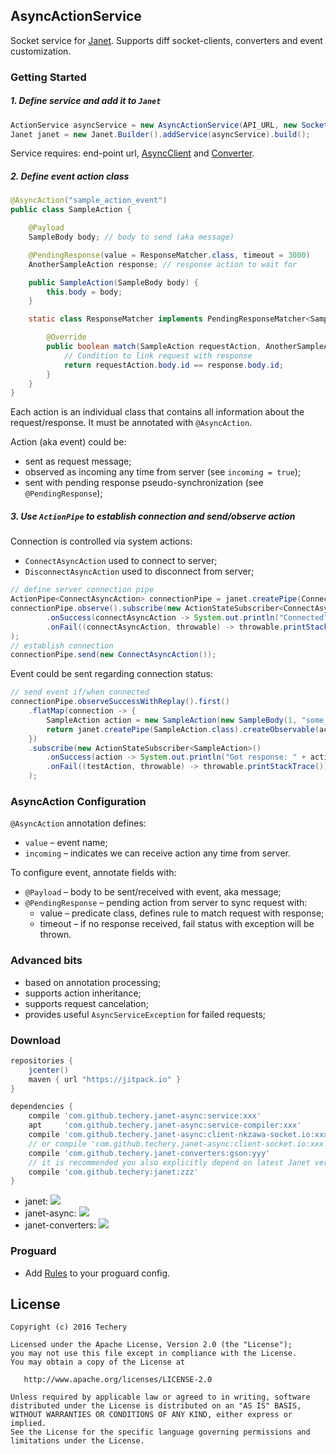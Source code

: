 ## AsyncActionService
Socket service for [Janet](https://github.com/techery/janet). Supports diff socket-clients, converters and event customization.

### Getting Started
##### 1. Define service and add it to `Janet`
```java
ActionService asyncService = new AsyncActionService(API_URL, new SocketIO(), new GsonConverter(new Gson()))
Janet janet = new Janet.Builder().addService(asyncService).build();
```

Service requires: end-point url, [AsyncClient](clients) and [Converter](https://github.com/techery/janet-converters).
 
##### 2. Define event action class
```java
@AsyncAction("sample_action_event")
public class SampleAction {

    @Payload
    SampleBody body; // body to send (aka message)

    @PendingResponse(value = ResponseMatcher.class, timeout = 3000)
    AnotherSampleAction response; // response action to wait for

    public SampleAction(SampleBody body) {
        this.body = body;
    }

    static class ResponseMatcher implements PendingResponseMatcher<SampleAction, AnotherSampleAction> {

        @Override
        public boolean match(SampleAction requestAction, AnotherSampleAction response) {
            // Condition to link request with response
            return requestAction.body.id == response.body.id;
        }
    }
}
```
Each action is an individual class that contains all information about the request/response.
It must be annotated with `@AsyncAction`.

Action (aka event) could be:
* sent as request message;
* observed as incoming any time from server (see `incoming = true`);
* sent with pending response pseudo-synchronization (see `@PendingResponse`);

##### 3. Use `ActionPipe` to establish connection and send/observe action
Connection is controlled via system actions:
* `ConnectAsyncAction` used to connect to server;
* `DisconnectAsyncAction` used to disconnect from server;

```java
// define server connection pipe
ActionPipe<ConnectAsyncAction> connectionPipe = janet.createPipe(ConnectAsyncAction.class, Schedulers.io());
connectionPipe.observe().subscribe(new ActionStateSubscriber<ConnectAsyncAction>()
        .onSuccess(connectAsyncAction -> System.out.println("Connected"))
        .onFail((connectAsyncAction, throwable) -> throwable.printStackTrace())
);
// establish connection
connectionPipe.send(new ConnectAsyncAction());
```

Event could be sent regarding connection status:
```java
// send event if/when connected
connectionPipe.observeSuccessWithReplay().first()
    .flatMap(connection -> {
        SampleAction action = new SampleAction(new SampleBody(1, "some_payload"));
        return janet.createPipe(SampleAction.class).createObservable(action);
    })
    .subscribe(new ActionStateSubscriber<SampleAction>()
        .onSuccess(action -> System.out.println("Got response: " + action.response.body))
        .onFail((testAction, throwable) -> throwable.printStackTrace())
    );
```

### AsyncAction Configuration

`@AsyncAction` annotation defines:
* `value` – event name;
* `incoming` – indicates we can receive action any time from server.  

To configure event, annotate fields with:
* `@Payload` – body to be sent/received with event, aka message;
* `@PendingResponse` – pending action from server to sync request with:
    * value – predicate class, defines rule to match request with response;
    * timeout – if no response received, fail status with exception will be thrown.

### Advanced bits
* based on annotation processing;
* supports action inheritance;
* supports request cancelation;
* provides useful `AsyncServiceException` for failed requests;

### Download
```groovy
repositories {
    jcenter()
    maven { url "https://jitpack.io" }
}

dependencies {
    compile 'com.github.techery.janet-async:service:xxx'
    apt     'com.github.techery.janet-async:service-compiler:xxx'
    compile 'com.github.techery.janet-async:client-nkzawa-socket.io:xxx'
    // or compile 'com.github.techery.janet-async:client-socket.io:xxx'
    compile 'com.github.techery.janet-converters:gson:yyy'
    // it is recommended you also explicitly depend on latest Janet version for bug fixes and new features.
    compile 'com.github.techery:janet:zzz' 
}
```
* janet: [![](https://jitpack.io/v/techery/janet.svg)](https://jitpack.io/#techery/janet)
* janet-async: [![](https://jitpack.io/v/techery/janet-async.svg)](https://jitpack.io/#techery/janet-async)
* janet-converters: [![](https://jitpack.io/v/techery/janet-converters.svg)](https://jitpack.io/#techery/janet-converters)

### Proguard
* Add [Rules](service/proguard-rules.pro) to your proguard config.

## License

    Copyright (c) 2016 Techery

    Licensed under the Apache License, Version 2.0 (the "License");
    you may not use this file except in compliance with the License.
    You may obtain a copy of the License at

       http://www.apache.org/licenses/LICENSE-2.0

    Unless required by applicable law or agreed to in writing, software
    distributed under the License is distributed on an "AS IS" BASIS,
    WITHOUT WARRANTIES OR CONDITIONS OF ANY KIND, either express or implied.
    See the License for the specific language governing permissions and
    limitations under the License.


